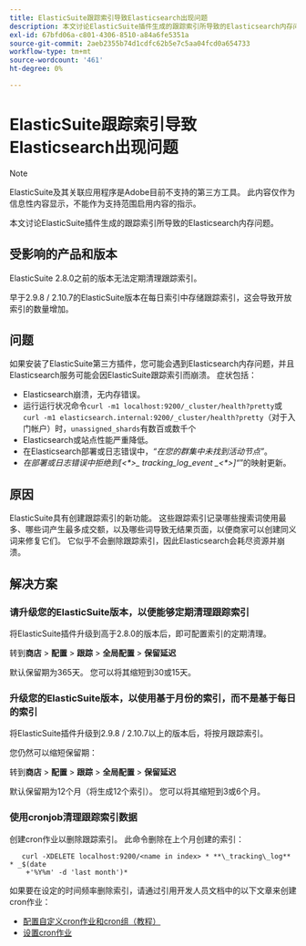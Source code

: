 ```yaml
---
title: ElasticSuite跟踪索引导致Elasticsearch出现问题
description: 本文讨论ElasticSuite插件生成的跟踪索引所导致的Elasticsearch内存问题。
exl-id: 67bfd06a-c801-4306-8510-a84a6fe5351a
source-git-commit: 2aeb2355b74d1cdfc62b5e7c5aa04fcd0a654733
workflow-type: tm+mt
source-wordcount: '461'
ht-degree: 0%

---
```


# ElasticSuite跟踪索引导致Elasticsearch出现问题

>[!NOTE]
>
>ElasticSuite及其关联应用程序是Adobe目前不支持的第三方工具。 此内容仅作为信息性内容显示，不能作为支持范围启用内容的指示。

本文讨论ElasticSuite插件生成的跟踪索引所导致的Elasticsearch内存问题。

## 受影响的产品和版本

ElasticSuite 2.8.0之前的版本无法定期清理跟踪索引。

早于2.9.8 / 2.10.7的ElasticSuite版本在每日索引中存储跟踪索引，这会导致开放索引的数量增加。

## 问题

如果安装了ElasticSuite第三方插件，您可能会遇到Elasticsearch内存问题，并且Elasticsearch服务可能会因ElasticSuite跟踪索引而崩溃。 症状包括：

* Elasticsearch崩溃，无内存错误。
* 运行运行状况命令`curl -m1 localhost:9200/_cluster/health?pretty`或`curl -m1 elasticsearch.internal:9200/_cluster/health?pretty`（对于入门帐户）时，`unassigned_shards`有数百或数千个
* Elasticsearch或站点性能严重降低。
* 在Elasticsearch部署或日志错误中，*“在您的群集中未找到活动节点”*。
* *在部署或日志错误中拒绝到[&lt;\*>_ tracking_log_event _&lt;\*>]“*”的映射更新。

## 原因

ElasticSuite具有创建跟踪索引的新功能。 这些跟踪索引记录哪些搜索词使用最多、哪些词产生最多成交额，以及哪些词导致无结果页面，以便商家可以创建同义词来修复它们。 它似乎不会删除跟踪索引，因此Elasticsearch会耗尽资源并崩溃。

## 解决方案

### 请升级您的ElasticSuite版本，以便能够定期清理跟踪索引

将ElasticSuite插件升级到高于2.8.0的版本后，即可配置索引的定期清理。

转到&#x200B;**商店** > **配置** > **跟踪** > **全局配置** > **保留延迟**

默认保留期为365天。 您可以将其缩短到30或15天。

### 升级您的ElasticSuite版本，以使用基于月份的索引，而不是基于每日的索引

将ElasticSuite插件升级到2.9.8 / 2.10.7以上的版本后，将按月跟踪索引。

您仍然可以缩短保留期：

转到&#x200B;**商店** > **配置** > **跟踪** > **全局配置** > **保留延迟**

默认保留期为12个月（将生成12个索引）。 您可以将其缩短到3或6个月。

### 使用cronjob清理跟踪索引数据

创建cron作业以删除跟踪索引。 此命令删除在上个月创建的索引：

```
   curl -XDELETE localhost:9200/<name in index> * **\_tracking\_log** * _$(date
    +'%Y%m' -d 'last month')*
```

如果要在设定的时间频率删除索引，请通过引用开发人员文档中的以下文章来创建cron作业：

* [配置自定义cron作业和cron组（教程）](https://experienceleague.adobe.com/zh-hans/docs/commerce-operations/configuration-guide/crons/custom-cron-tutorial)
* [设置cron作业](https://experienceleague.adobe.com/zh-hans/docs/commerce-cloud-service/user-guide/configure/app/properties/crons-property)
